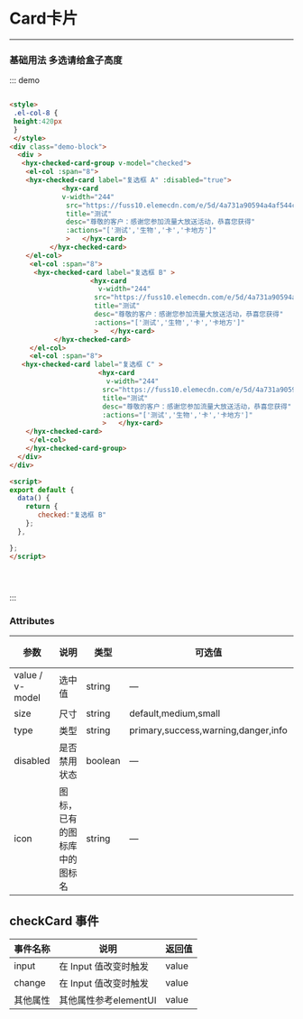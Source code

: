 <style scoped>
 .el-col-8 {
 height:420px
 }
</style>
# Card卡片
----
### 基础用法 多选请给盒子高度
<div class="demo-block">
  <div >
   <hyx-checked-card-group v-model="checked">
    <el-col :span="8">
    <hyx-checked-card label="复选框 A" :disabled="true" >
             <hyx-card
              v-width="244"
              src="https://fuss10.elemecdn.com/e/5d/4a731a90594a4af544c0c25941171jpeg.jpeg"
              title="测试"
              desc="尊敬的客户：感谢您参加流量大放送活动，恭喜您获得"
              :actions="['测试','生物','卡','卡地方']"
              >   </hyx-card>
          </hyx-checked-card>
    </el-col>
     <el-col :span="8">
      <hyx-checked-card label="复选框 B" >
                    <hyx-card
                      v-width="244"
                     src="https://cms.cnc.blzstatic.cn/cms/gallery/4G8KGRWWG7FS1557732437703.mp4"
                     title="测试"
                     desc="尊敬的客户：感谢您参加流量大放送活动，恭喜您获得"
                     :actions="['测试','生物','卡','卡地方']"
                     >   </hyx-card>
           </hyx-checked-card>
     </el-col>
     <el-col :span="8" >
   <hyx-checked-card label="复选框 C" >
                      <hyx-card
                        v-width="244"
                       src="http://www.170mv.com/kw/other.web.rj01.sycdn.kuwo.cn/resource/n3/2/63/3890495760.mp3"
                       title="测试"
                       desc="尊敬的客户：感谢您参加流量大放送活动，恭喜您获得"
                       :actions="['测试','生物','卡','卡地方']"
                       >   </hyx-card>
    </hyx-checked-card>
     </el-col>
          <el-col :span="8">
           <hyx-checked-card label="复选框 Bg" >
                         <hyx-card
                           v-width="244"
                          src="https://fuss10.elemecdn.com/e/5d/4a731a90594a4af544c0c25941171jpeg.jpeg"
                          title="测试"
                          desc="尊敬的客户：感谢您参加流量大放送活动，恭喜您获得"
                          :actions="['测试','生物','卡','卡地方']"
                          >   </hyx-card>
                </hyx-checked-card>
          </el-col>
          <el-col :span="8">
        <hyx-checked-card label="复选框 Ch" >
                           <hyx-card
                             v-width="244"
                            src="https://fuss10.elemecdn.com/e/5d/4a731a90594a4af544c0c25941171jpeg.jpeg"
                            title="测试"
                            desc="尊敬的客户：感谢您参加流量大放送活动，恭喜您获得"
                            :actions="['测试','生物','卡','卡地方']"
                            >   </hyx-card>
         </hyx-checked-card>
          </el-col>
    </hyx-checked-card-group>
  </div>
</div>

<script>
export default {
  data() {
    return {
       checked:"复选框 B"
    };
  },

};
</script>





::: demo
```html

<style>
 .el-col-8 {
 height:420px
 }
 </style>
<div class="demo-block">
  <div >
   <hyx-checked-card-group v-model="checked">
    <el-col :span="8">
    <hyx-checked-card label="复选框 A" :disabled="true">
             <hyx-card
             v-width="244"
              src="https://fuss10.elemecdn.com/e/5d/4a731a90594a4af544c0c25941171jpeg.jpeg"
              title="测试"
              desc="尊敬的客户：感谢您参加流量大放送活动，恭喜您获得"
              :actions="['测试','生物','卡','卡地方']"
              >   </hyx-card>
          </hyx-checked-card>
    </el-col>
     <el-col :span="8">
      <hyx-checked-card label="复选框 B" >
                    <hyx-card
                      v-width="244"
                     src="https://fuss10.elemecdn.com/e/5d/4a731a90594a4af544c0c25941171jpeg.jpeg"
                     title="测试"
                     desc="尊敬的客户：感谢您参加流量大放送活动，恭喜您获得"
                     :actions="['测试','生物','卡','卡地方']"
                     >   </hyx-card>
           </hyx-checked-card>
     </el-col>
     <el-col :span="8">
   <hyx-checked-card label="复选框 C" >
                      <hyx-card
                        v-width="244"
                       src="https://fuss10.elemecdn.com/e/5d/4a731a90594a4af544c0c25941171jpeg.jpeg"
                       title="测试"
                       desc="尊敬的客户：感谢您参加流量大放送活动，恭喜您获得"
                       :actions="['测试','生物','卡','卡地方']"
                       >   </hyx-card>
    </hyx-checked-card>
     </el-col>
    </hyx-checked-card-group>
  </div>
</div>

<script>
export default {
  data() {
    return {
       checked:"复选框 B"
    };
  },

};
</script>





```
:::


### Attributes
| 参数      | 说明    | 类型      | 可选值       | 默认值   |
|---------- |-------- |---------- |-------------  |-------- |
| value / v-model     | 选中值   | string    | — | —    |
| size     | 尺寸   | string  |   default,medium,small            |    —     |
| type     | 类型   | string    |   primary,success,warning,danger,info |     —    |
| disabled  | 是否禁用状态    | boolean   | —   | false   |
| icon  | 图标，已有的图标库中的图标名 | string   |  —  |  —  |

## checkCard 事件


| 事件名称      | 说明          | 返回值  |
|---------- |-------------- |---------- |
| input | 在 Input 值改变时触发 | value |
|change   | 在 Input 值改变时触发| value |
|其他属性   | 其他属性参考elementUI | value |
